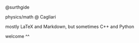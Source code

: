 @surthgide

physics/math @ Cagliari

mostly LaTeX and Markdown, but sometimes C++ and Python

welcome ^^

<!---
surthgide/surthgide is a ✨ special ✨ repository because its `README.md` (this file) appears on your GitHub profile.
You can click the Preview link to take a look at your changes.
--->
